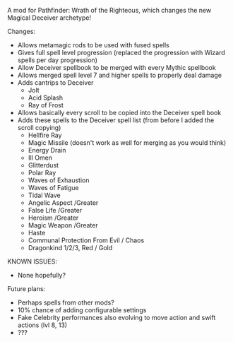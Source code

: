 A mod for Pathfinder: Wrath of the Righteous, which changes the new Magical Deceiver archetype!

Changes:
* Allows metamagic rods to be used with fused spells
* Gives full spell level progression (replaced the progression with Wizard spells per day progression)
* Allow Deceiver spellbook to be merged with every Mythic spellbook
* Allows merged spell level 7 and higher spells to properly deal damage
* Adds cantrips to Deceiver
  * Jolt
  * Acid Splash
  * Ray of Frost
* Allows basically every scroll to be copied into the Deceiver spell book
* Adds these spells to the Deceiver spell list (from before I added the scroll copying)
  * Hellfire Ray
  * Magic Missile (doesn't work as well for merging as you would think)
  * Energy Drain
  * Ill Omen
  * Glitterdust
  * Polar Ray
  * Waves of Exhaustion
  * Waves of Fatigue
  * Tidal Wave
  * Angelic Aspect /Greater
  * False Life /Greater
  * Heroism /Greater
  * Magic Weapon /Greater
  * Haste
  * Communal Protection From Evil / Chaos
  * Dragonkind 1/2/3, Red / Gold
  

KNOWN ISSUES:
* None hopefully?

Future plans:
* Perhaps spells from other mods? 
* 10% chance of adding configurable settings
* Fake Celebrity performances also evolving to move action and swift actions (lvl 8, 13)
* ???
